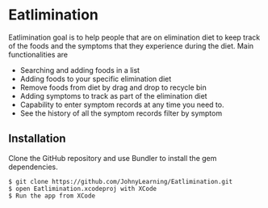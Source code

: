 # Eatlimination

Eatlimination goal is to help people that are on elimination diet to keep track of the foods and the symptoms that they experience during the diet. 
Main functionalities are 
- Searching and adding foods in a list
- Adding foods to your specific elimination diet
- Remove foods from diet by drag and drop to recycle bin
- Adding symptoms to track as part of the elimination diet 
- Capability to enter symptom records at any time you need to.
- See the history of all the symptom records filter by symptom


## Installation

Clone the GitHub repository and use Bundler to install the gem dependencies.

```
$ git clone https://github.com/JohnyLearning/Eatlimination.git
$ open Eatlimination.xcodeproj with XCode
$ Run the app from XCode
```
